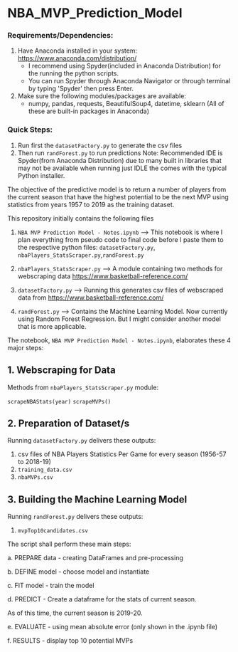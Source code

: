 # NBA_MVP_Prediction_Model

### Requirements/Dependencies:
1. Have Anaconda installed in your system: https://www.anaconda.com/distribution/
   - I recommend using Spyder(included in Anaconda Distribution) for the running the python scripts.
   - You can run Spyder through Anaconda Navigator or through terminal by typing 'Spyder' then press Enter.
2. Make sure the following modules/packages are available:
   - numpy, pandas, requests, BeautifulSoup4, datetime, sklearn (All of these are built-in packages in Anaconda)

### Quick Steps:
1. Run first the `datasetFactory.py` to generate the csv files
2. Then run `randForest.py` to run predictions
Note: Recommended IDE is Spyder(from Anaconda Distribution) due to many built in libraries that may not be available when running just IDLE the comes with the typical Python installer.

The objective of the predictive model is to return a number of players from the current season that have the highest potential to be the next MVP using statistics from years 1957 to 2019 as the training dataset.

This repository initially contains the following files
1. `NBA MVP Prediction Model - Notes.ipynb` --> This notebook is where I plan everything from pseudo code to final code before I paste them to the respective python files: `datasetFactory.py`, `nbaPlayers_StatsScraper.py`,`randForest.py`

2. `nbaPlayers_StatsScraper.py` --> A module containing two methods for webscraping data https://www.basketball-reference.com/
3. `datasetFactory.py` --> Running this generates csv files of webscraped data from https://www.basketball-reference.com/
4. `randForest.py` --> Contains the Machine Learning Model. Now currently using Random Forest Regression. But I might consider another model that is more applicable.

The notebook, `NBA MVP Prediction Model - Notes.ipynb`, elaborates these 4 major steps:

## 1. Webscraping for Data

Methods from `nbaPlayers_StatsScraper.py` module:

`scrapeNBAStats(year)`
`scrapeMVPs()`

## 2. Preparation of Dataset/s

Running `datasetFactory.py` delivers these outputs:
1. csv files of NBA Players Statistics Per Game for every season (1956-57 to 2018-19)
2. `training_data.csv`
3. `nbaMVPs.csv`

## 3. Building the Machine Learning Model
Running `randForest.py` delivers these outputs:
1. `mvpTop10candidates.csv`

The script shall perform these main steps:

a. PREPARE data - creating DataFrames and pre-processing

b. DEFINE model - choose model and instantiate

c. FIT model - train the model

d. PREDICT - Create a dataframe for the stats of current season.
   
   As of this time, the current season is 2019-20.

e. EVALUATE - using mean absolute error (only shown in the .ipynb file)

f. RESULTS - display top 10 potential MVPs
